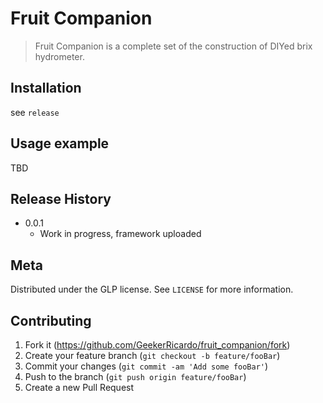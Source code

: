 # Fruit Companion
> Fruit Companion is a complete set of the construction of DIYed brix hydrometer.



## Installation

see `release`

## Usage example

TBD

## Release History

* 0.0.1
    * Work in progress, framework uploaded

## Meta

Distributed under the GLP license. See ``LICENSE`` for more information.


## Contributing

1. Fork it (<https://github.com/GeekerRicardo/fruit_companion/fork>)
2. Create your feature branch (`git checkout -b feature/fooBar`)
3. Commit your changes (`git commit -am 'Add some fooBar'`)
4. Push to the branch (`git push origin feature/fooBar`)
5. Create a new Pull Request

